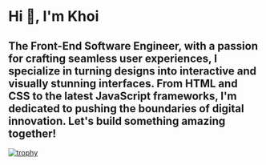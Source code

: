 # Hi 👋, I'm Khoi

## The Front-End Software Engineer, with a passion for crafting seamless user experiences, I specialize in turning designs into interactive and visually stunning interfaces. From HTML and CSS to the latest JavaScript frameworks, I'm dedicated to pushing the boundaries of digital innovation. Let's build something amazing together!

[![trophy](https://github-profile-trophy.vercel.app/?username=nguyenkhoi2806&theme=onedark)](https://github.com/nguyenkhoi2806/github-profile-trophy)
